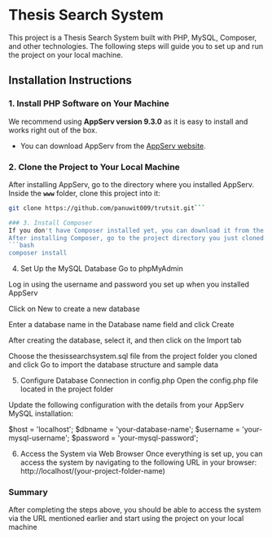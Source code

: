 # Thesis Search System

This project is a Thesis Search System built with PHP, MySQL, Composer, and other technologies. The following steps will guide you to set up and run the project on your local machine.

## Installation Instructions

### 1. Install PHP Software on Your Machine
We recommend using **AppServ version 9.3.0** as it is easy to install and works right out of the box.
- You can download AppServ from the [AppServ website](https://www.appserv.org/th//).

### 2. Clone the Project to Your Local Machine
After installing AppServ, go to the directory where you installed AppServ. Inside the **`www`** folder, clone this project into it:
  ```bash
  git clone https://github.com/panuwit009/trutsit.git```

### 3. Install Composer
If you don't have Composer installed yet, you can download it from the Composer website.
After installing Composer, go to the project directory you just cloned and run the following command to install the dependencies:
 ```bash
composer install
```

4. Set Up the MySQL Database
Go to phpMyAdmin

Log in using the username and password you set up when you installed AppServ

Click on New to create a new database

Enter a database name in the Database name field and click Create

After creating the database, select it, and then click on the Import tab

Choose the thesissearchsystem.sql file from the project folder you cloned and click Go to import the database structure and sample data

5. Configure Database Connection in config.php
Open the config.php file located in the project folder

Update the following configuration with the details from your AppServ MySQL installation:

$host = 'localhost';
$dbname = 'your-database-name';
$username = 'your-mysql-username';
$password = 'your-mysql-password';

6. Access the System via Web Browser
Once everything is set up, you can access the system by navigating to the following URL in your browser: http://localhost/(your-project-folder-name)

### Summary
After completing the steps above, you should be able to access the system via the URL mentioned earlier and start using the project on your local machine
